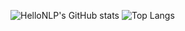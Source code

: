 
![HelloNLP's GitHub stats](https://github-readme-stats.vercel.app/api?username=HelloNLP&show_icons=true&theme=dark)
![Top Langs](https://github-readme-stats.vercel.app/api/top-langs/?username=HelloNLP&show_icons=true&theme=dark)
